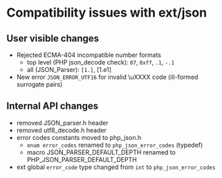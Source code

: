 # Compatibility issues with ext/json

## User visible changes
- Rejected ECMA-404 incompatible number formats
  - top level (PHP json_decode check): `07`, `0xff`, `.1`, `-.1`
  - all (JSON_Parser): `[1.]`, [1.e1]
- New error `JSON_ERROR_UTF16` for invalid \uXXXX code (ill-formed surrogate pairs)

## Internal API changes
- removed JSON_parser.h header
- removed utf8_decode.h header
- error codes constants moved to php_json.h
  - `enum error_codes` renamed to `php_json_error_codes` (typedef)
  - macro JSON_PARSER_DEFAULT_DEPTH renamed to PHP_JSON_PARSER_DEFAULT_DEPTH
- ext global `error_code` type changed from `int` to `php_json_error_codes`

